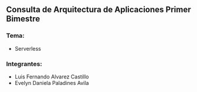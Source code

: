 ## Consulta de Arquitectura de Aplicaciones Primer Bimestre
### Tema: 
+ Serverless
### Integrantes:
+ Luis Fernando Alvarez Castillo
+ Evelyn Daniela Paladines Avila
